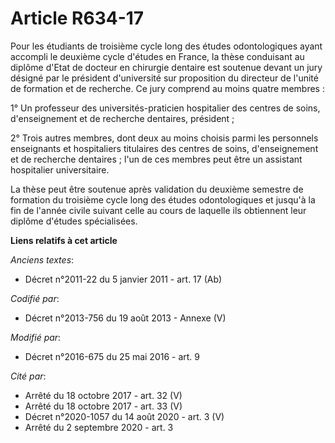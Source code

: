 # Article R634-17

Pour les étudiants de troisième cycle long des études odontologiques ayant accompli le deuxième cycle d'études en France, la
thèse conduisant au diplôme d'Etat de docteur en chirurgie dentaire est soutenue devant un jury désigné par le président
d'université sur proposition du directeur de l'unité de formation et de recherche. Ce jury comprend au moins quatre membres :

1° Un professeur des universités-praticien hospitalier des centres de soins, d'enseignement et de recherche dentaires,
président ;

2° Trois autres membres, dont deux au moins choisis parmi les personnels enseignants et hospitaliers titulaires des centres
de soins, d'enseignement et de recherche dentaires ; l'un de ces membres peut être un assistant hospitalier universitaire.

La thèse peut être soutenue après validation du deuxième semestre de formation du troisième cycle long des études
odontologiques et jusqu'à la fin de l'année civile suivant celle au cours de laquelle ils obtiennent leur diplôme d'études
spécialisées.

**Liens relatifs à cet article**

_Anciens textes_:

  - Décret n°2011-22 du 5 janvier 2011 - art. 17 (Ab)

_Codifié par_:

  - Décret n°2013-756 du 19 août 2013 -  Annexe (V)

_Modifié par_:

  - Décret n°2016-675 du 25 mai 2016 - art. 9

_Cité par_:

  - Arrêté du 18 octobre 2017 - art. 32 (V)
  - Arrêté du 18 octobre 2017 - art. 33 (V)
  - Décret n°2020-1057 du 14 août 2020 - art. 3 (V)
  - Arrêté du 2 septembre 2020 - art. 3
